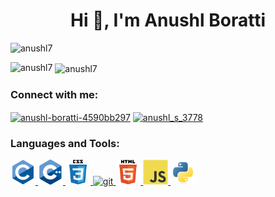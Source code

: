 <h1 align="center">Hi 👋, I'm Anushl Boratti</h1>
<p align="left"> <img src="https://komarev.com/ghpvc/?username=anushl7&label=Profile%20views&color=0e75b6&style=flat" alt="anushl7" /> </p>


<p><img align="left" src="https://github-readme-stats.vercel.app/api/top-langs?username=anushl7&show_icons=true&locale=en&layout=compact" alt="anushl7" /></p>

<p>&nbsp;<img align="center" src="https://github-readme-stats.vercel.app/api?username=anushl7&show_icons=true&locale=en" alt="anushl7" /></p>

<h3 align="left">Connect with me:</h3>
<p align="left">
<a href="https://linkedin.com/in/anushl-boratti-4590bb297" target="blank"><img align="center" src="https://raw.githubusercontent.com/rahuldkjain/github-profile-readme-generator/master/src/images/icons/Social/linked-in-alt.svg" alt="anushl-boratti-4590bb297" height="30" width="40" /></a>
<a href="https://instagram.com/anushl_s_3778" target="blank"><img align="center" src="https://raw.githubusercontent.com/rahuldkjain/github-profile-readme-generator/master/src/images/icons/Social/instagram.svg" alt="anushl_s_3778" height="30" width="40" /></a>
</p>

<h3 align="left">Languages and Tools:</h3>
<p align="left"> <a href="https://www.cprogramming.com/" target="_blank" rel="noreferrer"> <img src="https://raw.githubusercontent.com/devicons/devicon/master/icons/c/c-original.svg" alt="c" width="40" height="40"/> </a> <a href="https://www.w3schools.com/cpp/" target="_blank" rel="noreferrer"> <img src="https://raw.githubusercontent.com/devicons/devicon/master/icons/cplusplus/cplusplus-original.svg" alt="cplusplus" width="40" height="40"/> </a> <a href="https://www.w3schools.com/css/" target="_blank" rel="noreferrer"> <img src="https://raw.githubusercontent.com/devicons/devicon/master/icons/css3/css3-original-wordmark.svg" alt="css3" width="40" height="40"/> </a> <a href="https://git-scm.com/" target="_blank" rel="noreferrer"> <img src="https://www.vectorlogo.zone/logos/git-scm/git-scm-icon.svg" alt="git" width="40" height="40"/> </a> <a href="https://www.w3.org/html/" target="_blank" rel="noreferrer"> <img src="https://raw.githubusercontent.com/devicons/devicon/master/icons/html5/html5-original-wordmark.svg" alt="html5" width="40" height="40"/> </a> <a href="https://developer.mozilla.org/en-US/docs/Web/JavaScript" target="_blank" rel="noreferrer"> <img src="https://raw.githubusercontent.com/devicons/devicon/master/icons/javascript/javascript-original.svg" alt="javascript" width="40" height="40"/> </a> <a href="https://www.python.org" target="_blank" rel="noreferrer"> <img src="https://raw.githubusercontent.com/devicons/devicon/master/icons/python/python-original.svg" alt="python" width="40" height="40"/> </a> </p>
